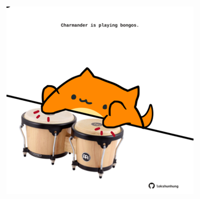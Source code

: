 <!-- built at 21/12/2023, 09:00:40 UTC -->
<p align="center">
  <img width="500" height="500" src="./ReadmeImage.svg">
</p>
